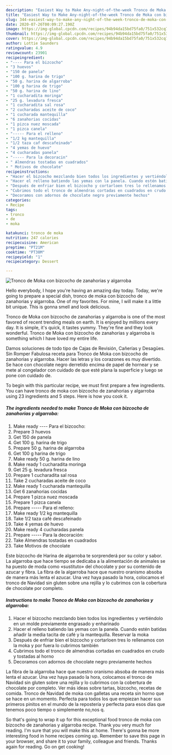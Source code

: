 ```yaml
---
description: "Easiest Way to Make Any-night-of-the-week Tronco de Moka con bizcocho de zanahorias y algarroba"
title: "Easiest Way to Make Any-night-of-the-week Tronco de Moka con bizcocho de zanahorias y algarroba"
slug: 344-easiest-way-to-make-any-night-of-the-week-tronco-de-moka-con-bizcocho-de-zanahorias-y-algarroba
date: 2020-07-26T00:09:27.190Z
image: https://img-global.cpcdn.com/recipes/94b94da15bd75fa0/751x532cq70/tronco-de-moka-con-bizcocho-de-zanahorias-y-algarroba-foto-principal.jpg
thumbnail: https://img-global.cpcdn.com/recipes/94b94da15bd75fa0/751x532cq70/tronco-de-moka-con-bizcocho-de-zanahorias-y-algarroba-foto-principal.jpg
cover: https://img-global.cpcdn.com/recipes/94b94da15bd75fa0/751x532cq70/tronco-de-moka-con-bizcocho-de-zanahorias-y-algarroba-foto-principal.jpg
author: Lottie Saunders
ratingvalue: 4.9
reviewcount: 23901
recipeingredient:
- "---- Para el bizcocho"
- "3 huevos"
- "150 de panela"
- "100 g. harina de trigo"
- "50 g. harina de algarroba"
- "100 g harina de trigo"
- "50 g. harina de lino"
- "1 cucharadita moringa"
- "25 g. levadura fresca"
- "1 cucharadita sal rosa"
- "2 cucharadas aceite de coco"
- "1 cucharada mantequilla"
- "6 zanahorias cocidas"
- "1 pizca nuez moscada"
- "1 pizca canela"
- "----- Para el relleno"
- "1/2 kg mantequilla"
- "1/2 taza caf descafeinado"
- "4 yemas de huevo"
- "4 cucharadas panela"
- "----- Para la decoracin"
- " Almendras tostadas en cuadrados"
- " Motivos de chocolate"
recipeinstructions:
- "Hacer el bizcocho mezclando bien todos los ingredientes y vertiéndolo en un molde previamente engrasado y enharinado"
- "Hacer el relleno batiendo las yemas con la panela. Cuando estén batidas añadir la media tacita de café y la mantequilla. Reservar la moka"
- "Después de enfriar bien el bizcocho y cortarloen tres lo rellenamos con la moka y por fuera lo cubrimos también"
- "Cubrimos todo el tronco de almendras cortadas en cuadrados en crudo y tostadas al horno"
- "Decoramos con adornos de chocolate negro previamente hechos"
categories:
- Recipe
tags:
- tronco
- de
- moka

katakunci: tronco de moka 
nutrition: 247 calories
recipecuisine: American
preptime: "PT21M"
cooktime: "PT30M"
recipeyield: "1"
recipecategory: Dessert

---
```



![Tronco de Moka con bizcocho de zanahorias y algarroba](https://img-global.cpcdn.com/recipes/94b94da15bd75fa0/751x532cq70/tronco-de-moka-con-bizcocho-de-zanahorias-y-algarroba-foto-principal.jpg)

Hello everybody, I hope you're having an amazing day today. Today, we're going to prepare a special dish, tronco de moka con bizcocho de zanahorias y algarroba. One of my favorites. For mine, I will make it a little bit unique. This is gonna smell and look delicious.

Tronco de Moka con bizcocho de zanahorias y algarroba is one of the most favored of recent trending meals on earth. It is enjoyed by millions every day. It is simple, it's quick, it tastes yummy. They're fine and they look wonderful. Tronco de Moka con bizcocho de zanahorias y algarroba is something which I have loved my entire life.

Damos soluciones de todo tipo de Cajas de Revisión, Cañerías y Desagües. Sin Romper Fabulosa receta para Tronco de Moka con bizcocho de zanahorias y algarroba. Hacer las letras y los corazones es muy divertido. Se hace con chocolate negro derretido encima de papel de hornear y se mete al congelador con cuidado de que esté plana la superficie y luego se pone con cuidado de.


To begin with this particular recipe, we must first prepare a few ingredients. You can have tronco de moka con bizcocho de zanahorias y algarroba using 23 ingredients and 5 steps. Here is how you cook it.

<!--inarticleads1-->

##### The ingredients needed to make Tronco de Moka con bizcocho de zanahorias y algarroba:

1. Make ready ---- Para el bizcocho:
1. Prepare 3 huevos
1. Get 150 de panela
1. Get 100 g. harina de trigo
1. Prepare 50 g. harina de algarroba
1. Get 100 g harina de trigo
1. Make ready 50 g. harina de lino
1. Make ready 1 cucharadita moringa
1. Get 25 g. levadura fresca
1. Prepare 1 cucharadita sal rosa
1. Take 2 cucharadas aceite de coco
1. Make ready 1 cucharada mantequilla
1. Get 6 zanahorias cocidas
1. Prepare 1 pizca nuez moscada
1. Prepare 1 pizca canela
1. Prepare ----- Para el relleno:
1. Make ready 1/2 kg mantequilla
1. Take 1/2 taza café descafeinado
1. Take 4 yemas de huevo
1. Make ready 4 cucharadas panela
1. Prepare ----- Para la decoración:
1. Take  Almendras tostadas en cuadrados
1. Take  Motivos de chocolate


Este bizcocho de Harina de algarroba te sorprenderá por su color y sabor. La algarroba que hace tiempo se dedicaba a la alimentación de animales se ha puesto de moda como «sustituto» del chocolate y por su contenido de azucar y fibra. La fibra de la algarroba hace que nuestro oranismo absoba de manera más lenta el azucar. Una vez haya pasado la hora, colocamos el tronco de Navidad sin gluten sobre una rejilla y lo cubrimos con la cobertura de chocolate por completo. 

<!--inarticleads2-->

##### Instructions to make Tronco de Moka con bizcocho de zanahorias y algarroba:

1. Hacer el bizcocho mezclando bien todos los ingredientes y vertiéndolo en un molde previamente engrasado y enharinado
1. Hacer el relleno batiendo las yemas con la panela. Cuando estén batidas añadir la media tacita de café y la mantequilla. Reservar la moka
1. Después de enfriar bien el bizcocho y cortarloen tres lo rellenamos con la moka y por fuera lo cubrimos también
1. Cubrimos todo el tronco de almendras cortadas en cuadrados en crudo y tostadas al horno
1. Decoramos con adornos de chocolate negro previamente hechos


La fibra de la algarroba hace que nuestro oranismo absoba de manera más lenta el azucar. Una vez haya pasado la hora, colocamos el tronco de Navidad sin gluten sobre una rejilla y lo cubrimos con la cobertura de chocolate por completo. Ver más ideas sobre tartas, bizcocho, recetas de comida. Tronco de Navidad de moka con galletas una receta sin horno que se hace en un momento. Perfecta para todos los que empiezan hacer sus primeros pinitos en el mundo de la repostería y perfecta para esos días que tenemos poco tiempo o simplemente no,nos q. 

So that's going to wrap it up for this exceptional food tronco de moka con bizcocho de zanahorias y algarroba recipe. Thank you very much for reading. I'm sure that you will make this at home. There's gonna be more interesting food in home recipes coming up. Remember to save this page in your browser, and share it to your family, colleague and friends. Thanks again for reading. Go on get cooking!
